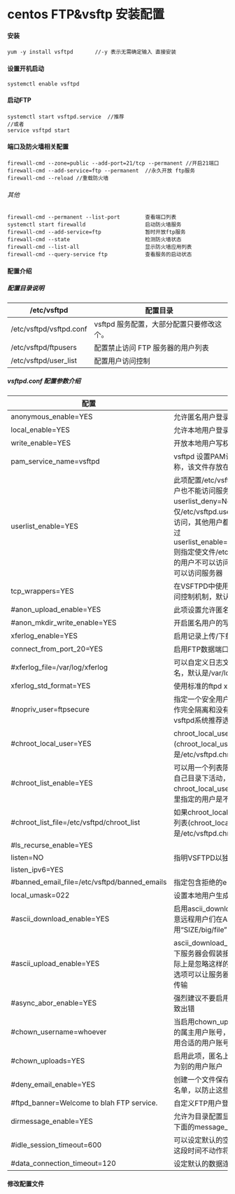 # centos FTP&vsftp 安装配置
#### 安装
    yum -y install vsftpd       //-y 表示无需确定输入 直接安装
#### 设置开机启动
    systemctl enable vsftpd
#### 启动FTP
    systemctl start vsftpd.service  //推荐
    //或者
    service vsftpd start
#### 端口及防火墙相关配置
   
    firewall-cmd --zone=public --add-port=21/tcp --permanent //开启21端口
    firewall-cmd --add-service=ftp --permanent  //永久开放 ftp服务
    firewall-cmd --reload //重载防火墙
###### 其他

    firewall-cmd --permanent --list-port        查看端口列表
    systemctl start firewalld                   启动防火墙服务
    firewall-cmd --add-service=ftp              暂时开放ftp服务
    firewall-cmd --state                        检测防火墙状态
    firewall-cmd --list-all                     显示防火墙应用列表
    firewall-cmd --query-service ftp            查看服务的启动状态

#### 配置介绍
##### 配置目录说明  
| /etc/vsftpd  |  配置目录  |
| - | - |
| /etc/vsftpd/vsftpd.conf   |  vsftpd 服务配置，大部分配置只要修改这个。  |
| /etc/vsftpd/ftpusers   | 配置禁止访问 FTP 服务器的用户列表  |
| /etc/vsftpd/user_list | 配置用户访问控制 |

##### vsftpd.conf 配置参数介绍
| 配置 | 说明 | 
| -- | -- |
| anonymous_enable=YES | 允许匿名用户登录|
| local_enable=YES| 允许本地用户登录 | 
| write_enable=YES|开放本地用户写权限 |  
pam_service_name=vsftpd|vsftpd 设置PAM认证服务的配置文件名称，该文件存放在/etc/pam.d/ | 
userlist_enable=YES|此项配置/etc/vsftpd.user_list中指定的用户也不能访问服务器，若添加userlist_deny=No,则仅仅/etc/vsftpd.user_list文件中的用户可以访问，其他用户都不可以访问服务器。如过userlist_enable=NO,userlist_deny=YES,则指定使文件/etc/vsftpd.user_list中指定的用户不可以访问服务器，其他本地用户可以访问服务器 | 
tcp_wrappers=YES|在VSFTPD中使用TCP_Wrappers远程访问控制机制，默认值为YES | 
| #anon_upload_enable=YES|此项设置允许匿名用户上传文件 | 
| #anon_mkdir_write_enable=YES|开启匿名用户的写和创建目录的权限 | 
| xferlog_enable=YES|启用记录上传/下载活动日志功能。 | 
| connect_from_port_20=YES|启用FTP数据端口的连接请求 | 
| #xferlog_file=/var/log/xferlog|可以自定义日志文件的保存路径和文件名，默认是/var/log/vsftpd.log | 
| xferlog_std_format=YES|使用标准的ftpd xferlog日志格式 | 
| #nopriv_user=ftpsecure| 指定一个安全用户账号，让FTP服务器用作完全隔离和没有特权的独立用户。这是vsftpd系统推荐选项 | 
| #chroot_local_user=YES|chroot_local_user=YES，则指定该列表(chroot_local_user)的保存路径(默认是/etc/vsftpd.chroot_list) | 
| #chroot_list_enable=YES|可以用一个列表限定哪些本地用户只能在自己目录下活动，如果chroot_local_user=YES，那么这个列表里指定的用户是不受限制的 | 
| #chroot_list_file=/etc/vsftpd/chroot_list| 如果chroot_local_user=YES，则指定该列表(chroot_local_user)的保存路径(默认是/etc/vsftpd.chroot_list)。| 
| #ls_recurse_enable=YES| | 
| listen=NO| 指明VSFTPD以独立运行方式启动| 
| listen_ipv6=YES| | 
| #banned_email_file=/etc/vsftpd/banned_emails|指定包含拒绝的e-mail地址的文件 | 
| local_umask=022|设置本地用户生成文件的掩码为022 |
| #ascii_download_enable=YES|启用ascii_download_enable选项会让恶意远程用户们在ASCⅡ模式下用“SIZE/big/file” | 
| #ascii_upload_enable=YES|ascii_download_enable=YES，默认情况下服务器会假装接受ASCⅡ模式请求但实际上是忽略这样的请求，启用上述的两个选项可以让服务器真正实现ASCⅡ模式的传输 | 
| #async_abor_enable=YES| 强烈建议不要启用该选项，否则将可能导致出错| 
| #chown_username=whoever| 当启用chown_uploads=YES时，所指定的属主用户账号，此处的whoever自然要用合适的用户账号来代替| 
| #chown_uploads=YES| 启用此项，匿名上传文件的属主用户将改为别的用户账户| 
| #deny_email_enable=YES| 创建一个文件保存某些匿名电子邮件的黑名单，以防止这些人使用Dos攻击 | 
| #ftpd_banner=Welcome to blah FTP service.| 自定义FTP用户登录的欢迎信息| 
| dirmessage_enable=YES| 允许为目录配置显示信息，显示每个目录下面的message_file文件的内容| 
| #idle_session_timeout=600| 可以设定默认的空闲超时时间，用户超过这段时间不动作将被服务器踢出| 
| #data_connection_timeout=120| 设定默认的数据连接超时时间 | 

#### 修改配置文件








   
  
   

     
